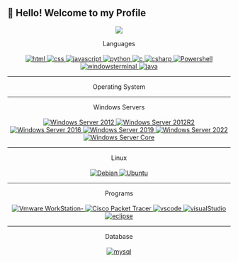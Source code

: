 ## 👋 Hello! Welcome to my Profile



<div align="center">
<img src="https://capsule-render.vercel.app/api?type=waving&color=auto&height=200&section=header&text=ServerMana's%20Github!&&fontSize=70" />
</div>


<p align="center">
  Languages
  </br>
  </br>
  <a href="https://devdocs.io/html/">
    <img src="https://img.shields.io/badge/HTML-239120?style=for-the-badge&logo=html5&logoColor=white" alt="html"/>
  </a>
  <a href="https://devdocs.io/css/">
    <img src="https://img.shields.io/badge/CSS-239120?&style=for-the-badge&logo=css3&logoColor=white" alt="css"/>
  </a>
  <a href="https://www.javascript.com/">
    <img src="https://img.shields.io/badge/Javascript-F7DF1E?style=for-the-badge&logo=Javascript&logoColor=black" alt="javascript"/>
  </a>
  <a href="http://python.org/">
    <img src="https://img.shields.io/badge/Python-3776AB?style=for-the-badge&logo=python&logoColor=white" alt="python"/>
  </a>
  <a href="https://learn.microsoft.com/ko-kr/cpp/c-language/?view=msvc-170/">
    <img src="https://img.shields.io/badge/C-A8B9CC?style=for-the-badge&logo=c&logoColor=white" alt="c"/>
  </a>
  <a href="https://docs.microsoft.com/ko-kr/dotnet/csharp/">
    <img src="https://img.shields.io/badge/C%23-239120?style=for-the-badge&logo=c-sharp&logoColor=white" alt="csharp"/>
  </a>
    <a href="https://learn.microsoft.com/ko-kr/powershell/">
    <img src="https://img.shields.io/badge/powershell-5391FE?style=for-the-badge&logo=powershell&logoColor=white" alt="Powershell"/>
  </a>
      <a href="https://learn.microsoft.com/ko-kr/windows-server/administration/windows-commands/cmd">
    <img src="https://img.shields.io/badge/windowsterminal-4D4D4D?style=for-the-badge&logo=windowsterminal&logoColor=white" alt="windowsterminal"/>
  </a>
  <a href="https://www.java.com/">
    <img src="https://img.shields.io/badge/Java-007396?style=for-the-badge&logoColor=white" alt="java"/>
  </a>
</p>


---
<p align="center">
Operating System
  
---
<p align="center">
Windows Servers
  </br>
  </br>
    <a href="https://www.microsoft.com/windows-server">
    <img src="https://img.shields.io/badge/Windows Server 2012-0078D6?style=for-the-badge&logo=windows 10&logoColor=white" alt="Windows Server 2012"/>
  </a>
    <a href="https://www.microsoft.com/windows-server">
    <img src="https://img.shields.io/badge/Windows Server 2012R2-0078D6?style=for-the-badge&logo=windows 10&logoColor=white" alt="Windows Server 2012R2"/>
  </a>  
    <a href="https://www.microsoft.com/windows-server">
    <img src="https://img.shields.io/badge/Windows Server 2016-0078D6?style=for-the-badge&logo=windows 10&logoColor=white" alt="Windows Server 2016"/>
  </a>  
    <a href="https://www.microsoft.com/windows-server">
    <img src="https://img.shields.io/badge/Windows Server 2019-0078D6?style=for-the-badge&logo=windows 10&logoColor=white" alt="Windows Server 2019"/>
  </a>  
    <a href="https://www.microsoft.com/windows-server">
    <img src="https://img.shields.io/badge/Windows Server 2022-0078D6?style=for-the-badge&logo=windows 10&logoColor=white" alt="Windows Server 2022"/>
  </a>
      <a href="https://learn.microsoft.com/en-us/windows-server/administration/server-core/what-is-server-core">
    <img src="https://img.shields.io/badge/Windows Server Core-4D4D4D?style=for-the-badge&logo=windows terminal&logoColor=white" alt="Windows Server Core"/>
  </a>
  
  ---

<p align="center">
Linux
  </br>
  </br>
    <a href="https://www.debian.org/">
    <img src="https://img.shields.io/badge/Debian-A81D33?style=for-the-badge&logo=Debian&logoColor=white" alt="Debian"/>
  </a>
      <a href="https://ubuntu.com//">
    <img src="https://img.shields.io/badge/Ubuntu-E95420?style=for-the-badge&logo=Ubuntu&logoColor=white" alt="Ubuntu"/>
  </a>

  ---

<p align="center">
Programs
  </br>
  </br>
    <a href="https://www.vmware.com">
    <img src="https://img.shields.io/badge/Vmware WorkStation-607078?style=for-the-badge&logo=Vmware&logoColor=white" alt="Vmware WorkStation-"/>
       <a href="https://www.vmware.com">
    <img src="https://img.shields.io/badge/Cisco Packet Tracer-1BA0D7?style=for-the-badge&logo=Cisco&logoColor=white" alt="Cisco Packet Tracer"/>
  </a>  <a href="https://code.visualstudio.com">
    <img src="https://img.shields.io/badge/Visual%20Studio%20Code-007ACC?style=for-the-badge&logo=Visual-Studio-Code&logoColor=white" alt="vscode"/>
  </a>
  <a href="https://visualstudio.com">
    <img src="https://img.shields.io/badge/Visual_Studio_2019-5C2D91?style=for-the-badge&logo=visual%20studio&logoColor=white" alt="visualStudio"/>
  </a>
    <a href="https://visualstudio.com">
    <img src="https://img.shields.io/badge/eclipse-2C2255?style=for-the-badge&logo=eclipseide&logoColor=white" alt="eclipse"/>
  </a>

---

<p align="center">
Database
  </br>
  </br>
<a href="https://www.mysql.com/">
    <img src="https://img.shields.io/badge/mysql-2C2255?style=for-the-badge&logo=mysql&logoColor=white" alt="mysql"/>
